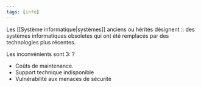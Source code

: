 ```yaml
---
tags: [info]
---
```


Les [[Système informatique|systèmes]] anciens ou hérités désignent :: des systèmes informatiques obsoletes qui ont été remplacés par des technologies plus récentes.

Les inconvénients sont 3:
?
- Coûts de maintenance.
- Support technique indisponible
- Vulnérabilité aux menaces de sécurité